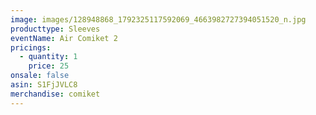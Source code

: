 ```yaml
---
image: images/128948868_1792325117592069_4663982727394051520_n.jpg
producttype: Sleeves
eventName: Air Comiket 2
pricings:
  - quantity: 1
    price: 25
onsale: false
asin: S1FjJVLC8
merchandise: comiket
---
```

